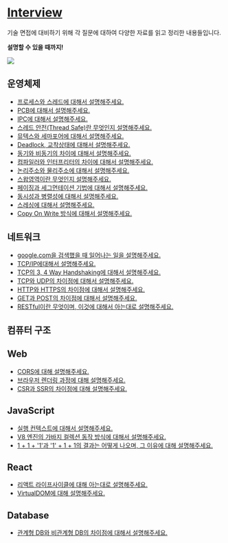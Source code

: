 # [Interview](https://bttb-interview.vercel.app/docs/intro)

기술 면접에 대비하기 위해 각 질문에 대하여 다양한 자료를 읽고 정리한 내용들입니다.

**설명할 수 있을 때까지!**

<a href="https://github.com/back-to-the-basic/interview/graphs/contributors">
  <img src="https://contrib.rocks/image?repo=back-to-the-basic/interview" />
</a>

## 운영체제

- [프로세스와 스레드에 대해서 설명해주세요.](https://bttb-interview.vercel.app/docs/operating-system/%EB%A9%B4%EC%A0%91/%ED%94%84%EB%A1%9C%EC%84%B8%EC%8A%A4%EC%99%80%20%EC%8A%A4%EB%A0%88%EB%93%9C%EC%9D%98%20%EC%B0%A8%EC%9D%B4%EC%97%90%20%EB%8C%80%ED%95%B4%EC%84%9C%20%EC%84%A4%EB%AA%85%ED%95%B4%EC%A3%BC%EC%84%B8%EC%9A%94)
- [PCB에 대해서 설명해주세요.]()
- [IPC에 대해서 설명해주세요.](https://bttb-interview.vercel.app/docs/operating-system/%EB%A9%B4%EC%A0%91/IPC%EC%97%90%20%EB%8C%80%ED%95%B4%EC%84%9C%20%EC%84%A4%EB%AA%85%ED%95%B4%EC%A3%BC%EC%84%B8%EC%9A%94)
- [스레드 안전(Thread Safe)란 무엇인지 설명해주세요.]()
- [뮤텍스와 세마포어에 대해서 설명해주세요.]()
- [Deadlock, 교착상태에 대해서 설명해주세요.]()
- [동기와 비동기의 차이에 대해서 설명해주세요.]()
- [컴파일러와 인터프리터의 차이에 대해서 설명해주세요.]()
- [논리주소와 물리주소에 대해서 설명해주세요.]()
- [스왑영역이란 무엇인지 설명해주세요.]()
- [페이징과 세그먼테이션 기법에 대해서 설명해주세요.]()
- [동시성과 병렬성에 대해서 설명해주세요.]()
- [스레싱에 대해서 설명해주세요.]()
- [Copy On Write 방식에 대해서 설명해주세요.]()

## 네트워크

- [google.com을 검색했을 때 일어나는 일을 설명해주세요.]()
- [TCP/IP에대해서 설명해주세요.]()
- [TCP의 3, 4 Way Handshaking에 대해서 설명해주세요.](https://bttb-interview.vercel.app/docs/network/3,4%20Way%20Handshaking)
- [TCP와 UDP의 차이점에 대해서 설명해주세요.]()
- [HTTP와 HTTPS의 차이점에 대해서 설명해주세요.]()
- [GET과 POST의 차이점에 대해서 설명해주세요.]()
- [RESTful이란 무엇이며, 이것에 대해서 아는대로 설명해주세요.]()

## 컴퓨터 구조

## Web

- [CORS에 대해 설명해주세요.]()
- [브라우저 렌더링 과정에 대해 설명해주세요.]()
- [CSR과 SSR의 차이점에 대해 설명해주세요.]()

## JavaScript

- [실행 컨텍스트에 대해서 설명해주세요.]()
- [V8 엔진의 가바지 컬렉션 동작 방식에 대해서 설명해주세요.]()
- [1 + 1 + '1'과 '1' + 1 + 1의 결과는 어떻게 나오며, 그 이유에 대해 설명해주세요.]()

## React

- [리액트 라이프사이클에 대해 아는대로 설명해주세요.]()
- [VirtualDOM에 대해 설명해주세요.]()

## Database

- [관계형 DB와 비관계형 DB의 차이점에 대해서 설명해주세요.]()
